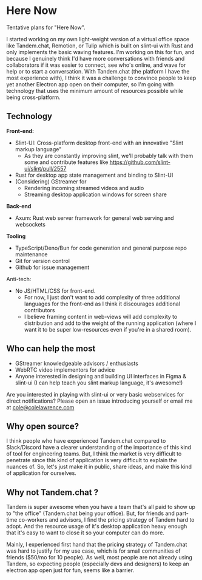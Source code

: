 # Here Now

Tentative plans for "Here Now".

I started working on my own light-weight version of a virtual office space like Tandem.chat, Remotion, or Tulip which is built on slint-ui with Rust and only implements the basic waving features.
I'm working on this for fun, and because I genuinely think I'd have more conversations with friends and collaborators if it was easier to connect, see who's online, and wave for help or to start a conversation.
With Tandem.chat (the platform I have the most experience with), I think it was a challenge to convince people to keep yet another Electron app open on their computer, so I'm going with technology that uses the minimum amount of resources possible while being cross-platform.

## Technology

**Front-end:**
 * Slint-UI: Cross-platform desktop front-end with an innovative "Slint markup language"
    * As they are constantly improving slint, we'll probably talk with them some and contribute features like https://github.com/slint-ui/slint/pull/2557
 * Rust for desktop app state management and binding to Slint-UI
 * (Considering) GStreamer for
    * Rendering incoming streamed videos and audio
    * Streaming desktop application windows for screen share

**Back-end**
 * Axum: Rust web server framework for general web serving and websockets

**Tooling**
 * TypeScript/Deno/Bun for code generation and general purpose repo maintenance
 * Git for version control
 * Github for issue management

Anti-tech:
 * No JS/HTML/CSS for front-end.
   * For now, I just don't want to add complexity of three additional languages for the front-end as I think it discourages additional contributors
   * I believe framing content in web-views will add complexity to distribution and add to the weight of the running application (where I want it to be super low-resources even if you're in a shared room).

## Who can help the most

 * GStreamer knowledgeable advisors / enthusiasts
 * WebRTC video implementors for advice
 * Anyone interested in designing and building UI interfaces in Figma & slint-ui (I can help teach you slint markup language, it's awesome!)
 
Are you interested in playing with slint-ui or very basic webservices for direct notifications?
Please open an issue introducing yourself or email me at cole@colelawrence.com

## Why open source?

I think people who have experienced Tandem.chat compared to Slack/Discord have a clearer understanding of the importance of this kind of tool for engineering teams.
But, I think the market is very difficult to penetrate since this kind of application is very difficult to explain the nuances of. So, let's just make it in public, share ideas, and make this kind of application for ourselves.

## Why not Tandem.chat ?

Tandem is super awesome when you have a team that's all paid to show up to "the office" (Tandem.chat being your office). But, for friends and part-time co-workers and advisors, I find the pricing strategy of Tandem hard to adopt. And the resource usage of it's desktop application heavy enough that it's easy to want to close it so your computer can do more.

Mainly, I experienced first hand that the pricing strategy of Tandem.chat was hard to justify for my use case, which is for small communities of friends ($50/mo for 10 people). As well, most people are not already using Tandem, so expecting people (especially devs and designers) to keep an electron app open just for fun, seems like a barrier.
